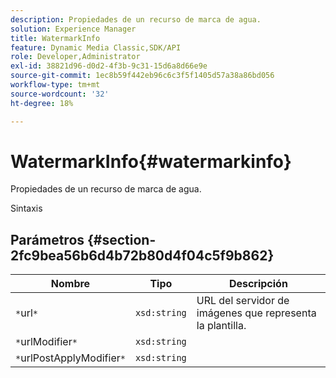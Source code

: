 ```yaml
---
description: Propiedades de un recurso de marca de agua.
solution: Experience Manager
title: WatermarkInfo
feature: Dynamic Media Classic,SDK/API
role: Developer,Administrator
exl-id: 38821d96-d0d2-4f3b-9c31-15d6a8d66e9e
source-git-commit: 1ec8b59f442eb96c6c3f5f1405d57a38a86bd056
workflow-type: tm+mt
source-wordcount: '32'
ht-degree: 18%

---
```


# WatermarkInfo{#watermarkinfo}

Propiedades de un recurso de marca de agua.

Sintaxis

## Parámetros {#section-2fc9bea56b6d4b72b80d4f04c5f9b862}

| Nombre | Tipo | Descripción |
|---|---|---|
| `*`url`*` | `xsd:string` | URL del servidor de imágenes que representa la plantilla. |
| `*`urlModifier`*` | `xsd:string` |  |
| `*`urlPostApplyModifier`*` | `xsd:string` |  |
